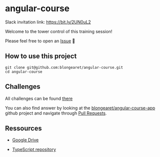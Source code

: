 # angular-course

Slack invitation link: https://bit.ly/2UN0uL2

Welcome to the tower control of this training session!

Please feel free to open an [Issue](https://github.com/blongearet/angular-course/issues/new) 🚀 

## How to use this project

```
git clone git@github.com:blongearet/angular-course.git
cd angular-course
```

## Challenges

All challenges can be found [there](Challenges/README.md)

You can also find answer by looking at the [blongearet/angular-course-app](https://github.com/blongearet/angular-course-app) github project and navigate through [Pull Requests](https://github.com/blongearet/angular-course-app/pulls).

## Ressources

- [Google Drive](https://drive.google.com/drive/folders/1jqpE8lEOINh7sjIYvnfbsyVN_9Qu9Xak?usp=sharing)

- [TypeScript repository](https://github.com/blongearet/angular-course-typescript)

